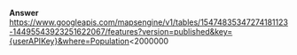 **Answer**  
https://www.googleapis.com/mapsengine/v1/tables/15474835347274181123-14495543923251622067/features?version=published&key={userAPIKey}&where=Population<2000000